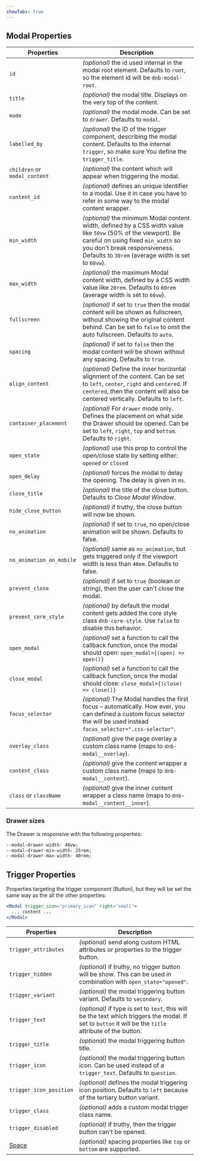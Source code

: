 ```yaml
---
showTabs: true
---
```


## Modal Properties

| Properties                    | Description                                                                                                                                                                                                                                  |
| ----------------------------- | -------------------------------------------------------------------------------------------------------------------------------------------------------------------------------------------------------------------------------------------- |
| `id`                          | _(optional)_ the id used internal in the modal root element. Defaults to `root`, so the element id will be `dnb-modal-root`.                                                                                                                 |
| `title`                       | _(optional)_ the modal title. Displays on the very top of the content.                                                                                                                                                                       |
| `mode`                        | _(optional)_ the modal mode. Can be set to `drawer`. Defaults to `modal`.                                                                                                                                                                    |
| `labelled_by`                 | _(optional)_ the ID of the trigger component, describing the modal content. Defaults to the internal `trigger`, so make sure You define the `trigger_title`.                                                                                 |
| `children` or `modal_content` | _(optional)_ the content which will appear when triggering the modal.                                                                                                                                                                        |
| `content_id`                  | _(optional)_ defines an unique identifier to a modal. Use it in case you have to refer in some way to the modal content wrapper.                                                                                                             |
| `min_width`                   | _(optional)_ the minimum Modal content width, defined by a CSS width value like `50vw` (50% of the viewport). Be careful on using fixed `min_width` so you don't break responsiveness. Defaults to `30rem` (average width is set to `60vw`). |
| `max_width`                   | _(optional)_ the maximum Modal content width, defined by a CSS width value like `20rem`. Defaults to `60rem` (average width is set to `60vw`).                                                                                               |
| `fullscreen`                  | _(optional)_ if set to `true` then the modal content will be shown as fullscreen, without showing the original content behind. Can be set to `false` to omit the auto fullscreen. Defaults to `auto`.                                        |
| `spacing`                     | _(optional)_ if set to `false` then the modal content will be shown without any spacing. Defaults to `true`.                                                                                                                                 |
| `align_content`               | _(optional)_ Define the inner horizontal alignment of the content. Can be set to `left`, `center`, `right` and `centered`. If `centered`, then the content will also be centered vertically. Defaults to `left`.                             |
| `container_placement`         | _(optional)_ For `drawer` mode only. Defines the placement on what side the Drawer should be opened. Can be set to `left`, `right`, `top` and `bottom`. Defaults to `right`.                                                                 |
| `open_state`                  | _(optional)_ use this prop to control the open/close state by setting either: `opened` or `closed`                                                                                                                                           |
| `open_delay`                  | _(optional)_ forces the modal to delay the opening. The delay is given in `ms`.                                                                                                                                                              |
| `close_title`                 | _(optional)_ the title of the close button. Defaults to _Close Modal Window_.                                                                                                                                                                |
| `hide_close_button`           | _(optional)_ if truthy, the close button will now be shown.                                                                                                                                                                                  |
| `no_animation`                | _(optional)_ if set to `true`, no open/close animation will be shown. Defaults to false.                                                                                                                                                     |
| `no_animation_on_mobile`      | _(optional)_ same as `no_animation`, but gets triggered only if the viewport width is less than `40em`. Defaults to false.                                                                                                                   |
| `prevent_close`               | _(optional)_ if set to `true` (boolean or string), then the user can't close the modal.                                                                                                                                                      |
| `prevent_core_style`          | _(optional)_ by default the modal content gets added the core style class `dnb-core-style`. Use `false` to disable this behavior.                                                                                                            |
| `open_modal`                  | _(optional)_ set a function to call the callback function, once the modal should open: `open_modal={(open) => open()}`                                                                                                                       |
| `close_modal`                 | _(optional)_ set a function to call the callback function, once the modal should close: `close_modal={(close) => close()}`                                                                                                                   |
| `focus_selector`              | _(optional)_ The Modal handles the first focus – automatically. How ever, you can defined a custom focus selector the will be used instead `focus_selector=".css-selector"`.                                                                 |
| `overlay_class`               | _(optional)_ give the page overlay a custom class name (maps to `dnb-modal__overlay`).                                                                                                                                                       |
| `content_class`               | _(optional)_ give the content wrapper a custom class name (maps to `dnb-modal__content`).                                                                                                                                                    |
| `class` or `className`        | _(optional)_ give the inner content wrapper a class name (maps to `dnb-modal__content__inner`).                                                                                                                                              |

### Drawer sizes

The Drawer is responsive with the following properties:

```css
--modal-drawer-width: 40vw;
--modal-drawer-min-width: 25rem;
--modal-drawer-max-width: 40rem;
```

## Trigger Properties

Properties targeting the trigger component (Button), but they will be set the same way as the all the other properties:

```jsx
<Modal trigger_icon="primary_icon" right="small">
  ... content ...
</Modal>
```

| Properties                                  | Description                                                                                                                                               |
| ------------------------------------------- | --------------------------------------------------------------------------------------------------------------------------------------------------------- |
| `trigger_attributes`                        | _(optional)_ send along custom HTML attributes or properties to the trigger button.                                                                       |
| `trigger_hidden`                            | _(optional)_ if truthy, no trigger button will be show. This can be used in combination with `open_state="opened"`.                                       |
| `trigger_variant`                           | _(optional)_ the modal triggering button variant. Defaults to `secondary`.                                                                                |
| `trigger_text`                              | _(optional)_ if type is set to `text`, this will be the text which triggers the modal. If set to `button` it will be the `title` attribute of the button. |
| `trigger_title`                             | _(optional)_ the modal triggering button title.                                                                                                           |
| `trigger_icon`                              | _(optional)_ the modal triggering button icon. Can be used instead of a `trigger_text`. Defaults to `question`.                                           |
| `trigger_icon_position`                     | _(optional)_ defines the modal triggering icon position. Defaults to `left` because of the tertiary button variant.                                       |
| `trigger_class`                             | _(optional)_ adds a custom modal trigger class name.                                                                                                      |
| `trigger_disabled`                          | _(optional)_ if truthy, then the trigger button can't be opened.                                                                                          |
| [Space](/uilib/components/space/properties) | _(optional)_ spacing properties like `top` or `bottom` are supported.                                                                                     |
